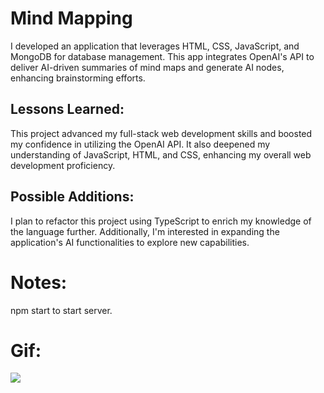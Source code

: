 # Mind Mapping
I developed an application that leverages HTML, CSS, JavaScript, and MongoDB for database management. This app integrates OpenAI's API to deliver AI-driven summaries of mind maps and generate AI nodes, enhancing brainstorming efforts.

## Lessons Learned:
This project advanced my full-stack web development skills and boosted my confidence in utilizing the OpenAI API. It also deepened my understanding of JavaScript, HTML, and CSS, enhancing my overall web development proficiency.

## Possible Additions:
I plan to refactor this project using TypeScript to enrich my knowledge of the language further. Additionally, I'm interested in expanding the application's AI functionalities to explore new capabilities.

# Notes:
npm start to start server.

# Gif:
![](https://github.com/taine-j/Mind-Mapping/demo.gif)
